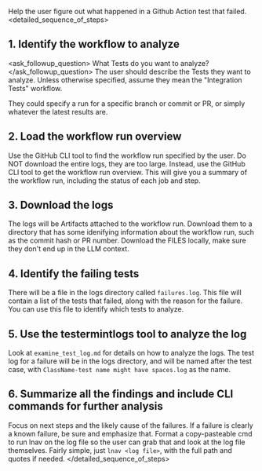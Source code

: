 Help the user figure out what happened in a Github Action test that failed.
<detailed_sequence_of_steps>
## 1. Identify the workflow to analyze
<ask_followup_question>
<question>What Tests do you want to analyze?</question>
</ask_followup_question>
The user should describe the Tests they want to analyze. Unless otherwise specified, assume they mean the "Integration Tests" workflow.

They could specify a run for a specific branch or commit or PR, or simply whatever the latest results are.
## 2. Load the workflow run overview
Use the GitHub CLI tool to find the workflow run specified by the user. Do NOT download the entire logs, they are too large. Instead, use the GitHub CLI tool to get the workflow run overview. This will give you a summary of the workflow run, including the status of each job and step.

## 3. Download the logs
The logs will be Artifacts attached to the workflow run. Download them to a directory that has some idenifying information about the workflow run, such as the commit hash or PR number. Download the FILES locally, make sure they don't end up in the LLM context.

## 4. Identify the failing tests
There will be a file in the logs directory called `failures.log`. This file will contain a list of the tests that failed, along with the reason for the failure. You can use this file to identify which tests to analyze.

## 5. Use the testermintlogs tool to analyze the log
Look at `examine_test_log.md` for details on how to analyze the logs. The test log for a failure will be in the logs directory, and will be named after the test case, with `ClassName-test name might have spaces.log` as the name.

## 6. Summarize all the findings and include CLI commands for further analysis
Focus on next steps and the likely cause of the failures. If a failure is clearly a known failure, be sure and emphasize that.
Format a copy-pasteable cmd to run lnav on the log file so the user can grab that and look at the log file themselves.
Fairly simple, just `lnav <log file>`, with the full path and quotes if needed.
</detailed_sequence_of_steps>